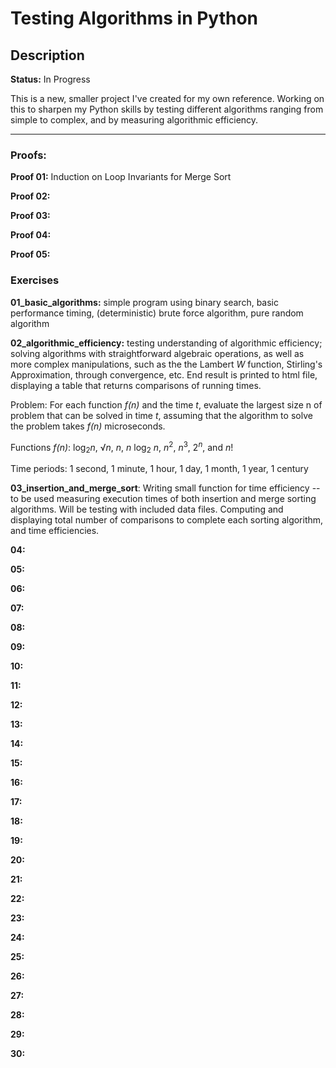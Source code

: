# Testing Algorithms in Python

## Description
**Status:** In Progress

This is a new, smaller project I've created for my own reference. Working on this to sharpen my Python skills by testing different algorithms ranging from simple to complex, and by measuring algorithmic efficiency.

---
### Proofs:
**Proof 01:** Induction on Loop Invariants for Merge Sort

**Proof 02:** 

**Proof 03:** 

**Proof 04:** 

**Proof 05:** 


### Exercises

**01_basic_algorithms:** simple program using binary search, basic performance timing, (deterministic) brute force algorithm, pure random algorithm

**02_algorithmic_efficiency:** testing understanding of algorithmic efficiency; solving algorithms with straightforward algebraic operations, as well as more complex manipulations, such as the the Lambert _W_ function, Stirling's Approximation, through convergence, etc. End result is printed to html file, displaying a table that returns comparisons of running times.

Problem: For each function _f(n)_ and the time _t_, evaluate the largest size n of problem that can be solved in time _t_, assuming that the algorithm to solve the problem takes _f(n)_ microseconds.

Functions _f(n)_: log<sub>2</sub>_n_, √_n_, _n_, _n_ log<sub>2</sub> _n_, _n_<sup>2</sup>, _n_<sup>3</sup>, 2<sup>_n_</sup>, and _n_! 

Time periods: 1 second, 1 minute, 1 hour, 1 day, 1 month, 1 year, 1 century

**03_insertion_and_merge_sort**: Writing small function for time efficiency -- to be used measuring execution times of both insertion and merge sorting algorithms. Will be testing with included data files. Computing and displaying total number of comparisons to complete each sorting algorithm, and time efficiencies.

**04:**

**05:**

**06:**

**07:**

**08:**

**09:**

**10:**

**11:**

**12:**

**13:**

**14:**

**15:**

**16:**

**17:**

**18:**

**19:**

**20:**

**21:**

**22:**

**23:**

**24:**

**25:**

**26:**

**27:**

**28:**

**29:**

**30:**